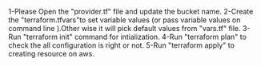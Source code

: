1-Please Open the "provider.tf" file and update the bucket name.
2-Create the "terraform.tfvars"to set variable values (or pass variable values on command line ).Other wise it will pick default values from "vars.tf" file.
3-Run "terraform init" command for intialization.
4-Run "terraform plan" to check the all configuration is right or not.
5-Run "terraform apply" to creating resource on aws.

